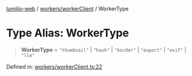 [lumilio-web](../../../modules.md) / [workers/workerClient](../index.md) / WorkerType

# Type Alias: WorkerType

> **WorkerType** = `"thumbnail"` \| `"hash"` \| `"border"` \| `"export"` \| `"exif"` \| `"llm"`

Defined in: [workers/workerClient.ts:22](https://github.com/EdwinZhanCN/Lumilio-Photos/blob/50447139bbcd8646ed06f83c6f5775c49db37354/web/src/workers/workerClient.ts#L22)

